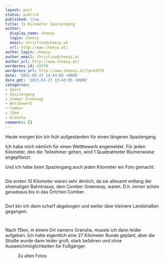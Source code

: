```yaml
---
layout: post
status: publish
published: true
title: 15 Kilometer Spaziergang
author:
  display_name: cheesy
  login: cheesy
  email: christine@cheesy.at
  url: http://www.cheesy.at/
author_login: cheesy
author_email: christine@cheesy.at
author_url: http://www.cheesy.at/
wordpress_id: 43370
wordpress_url: http://www.cheesy.at/?p=43370
date: '2021-03-27 14:43:05 +0000'
date_gmt: '2021-03-27 13:43:05 +0000'
categories:
- Sport
- Spaziergang
- Comber Greenway
- Wettbewerb
- Comber
- 15km
- Gransha
comments: []
---
```

<!-- wp:paragraph -->
Heute morgen bin ich früh aufgestanden für einen längeren Spaziergang.
<!-- /wp:paragraph -->
<!-- wp:paragraph -->
Ich habe mich nämlich für einen Wettbewerb angemeldet. Für jeden Kilometer, den die Teilnehmer gehen, wird 1 Quadratmeter Blumenwiese angepflanzt.
<!-- /wp:paragraph -->
<!-- wp:paragraph -->
Und ich habe beim Spaziergang auch jeden Kilometer ein Foto gemacht.
<!-- /wp:paragraph -->
<!-- wp:image {"id":43348} -->
<figure class="wp-block-image"><img src="{% link _posts/2021-03-27-15-kilometer-spaziergang/Wanderung-Comber-002.jpg %}" alt="" class="wp-image-43348"></figure>
<!-- /wp:image -->
<!-- wp:paragraph -->
Die ersten 10 Kilometer waren sehr ähnlich, da sie allesamt entlang der ehemaligen Bahntrasse, dem Comber Greenway, waren. D.h. immer schön geradeaus bis in das Örtchen Comber.
<!-- /wp:paragraph -->
<!-- wp:image {"id":43358} -->
<figure class="wp-block-image"><img src="{% link _posts/2021-03-27-15-kilometer-spaziergang/Wanderung-Comber-012.jpg %}" alt="" class="wp-image-43358"></figure>
<!-- /wp:image -->
<!-- wp:paragraph -->
Dort bin ich dann scharf abgebogen und weiter über kleinere Landstraßen gegangen.
<!-- /wp:paragraph -->
<!-- wp:image {"id":43362} -->
<figure class="wp-block-image"><img src="{% link _posts/2021-03-27-15-kilometer-spaziergang/Wanderung-Comber-016.jpg %}" alt="" class="wp-image-43362"></figure>
<!-- /wp:image -->
<!-- wp:image {"id":43364} -->
<figure class="wp-block-image"><img src="{% link _posts/2021-03-27-15-kilometer-spaziergang/Wanderung-Comber-018.jpg %}" alt="" class="wp-image-43364"></figure>
<!-- /wp:image -->
<!-- wp:paragraph -->
Nach 15km, in einem Ort namens Gransha, musste ich dann leider aufgeben. Ich hatte eigentlich eine 27 Kilometer Runde geplant, aber die Straße wurde dann leider groß, stark befahren und ohne Ausweichmöglichkeiten für Fußgänger.
<!-- /wp:paragraph -->
<!-- wp:image {"id":43367,"linkDestination":"custom"} -->
<figure class="wp-block-image"><a href="http://www.cheesy.at/fotos/ausfluege/2021-2/15km-spaziergang-comber/"><img src="{% link _posts/2021-03-27-15-kilometer-spaziergang/Wanderung-Comber-021.jpg %}" alt="" class="wp-image-43367"></a><br>
<figcaption>Zu allen Fotos</figcaption>
</figure>
<!-- /wp:image -->
